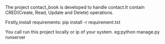 The project contact_book is developed to handle contact.It contain CRED(Create, Read, Update and Delete) operations.

Firstly,install requirements:
pip install -r requirement.txt

You call run this project locally or ip of your system.
eg:python manage.py runserver



